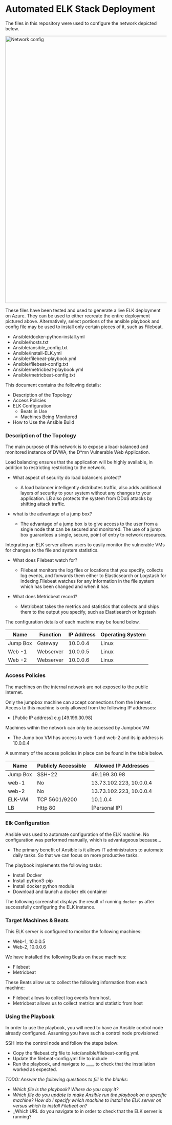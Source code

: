 # Automated ELK Stack Deployment

The files in this repository were used to configure the network depicted below.

<img width="831" alt="Network config" src="https://user-images.githubusercontent.com/84818429/120159617-c096d680-c238-11eb-8557-65152450b095.PNG">


These files have been tested and used to generate a live ELK deployment on Azure. They can be used to either recreate the entire deployment pictured above. Alternatively, select portions of the ansible playbook and config file may be used to install only certain pieces of it, such as Filebeat.

- Ansible/docker-python-install.yml
- Ansible/hosts.txt
- Ansible/ansible_config.txt
- Ansible/install-ELK.yml
- Ansible/filebeat-playbook.yml
- Ansible/filebeat-config.txt
- Ansible/metricbeat-playbook.yml
- Ansible/metricbeat-config.txt

  

This document contains the following details:
- Description of the Topology
- Access Policies
- ELK Configuration
  - Beats in Use
  - Machines Being Monitored
- How to Use the Ansible Build


### Description of the Topology

The main purpose of this network is to expose a load-balanced and monitored instance of DVWA, the D*mn Vulnerable Web Application.

Load balancing ensures that the application will be highly available, in addition to restricting restricting to the network.
- What aspect of security do load balancers protect?
  * A load balancer intelligently distributes traffic, also adds additional layers of security to your system without any changes to your application. LB also protects the system from DDoS attacks by shifting attack traffic.
  
- what is the advantage of a jump box?
  * The advantage of a jump box is to give access to the user from a single node that can be secured and monitored. The use of a jump box guarantees a single, secure, point of entry to network resources.

Integrating an ELK server allows users to easily monitor the vulnerable VMs for changes to the file and system statistics.
- What does Filebeat watch for?
  * Filebeat monitors the log files or locations that you specify, collects log events, and forwards them either to Elasticsearch or Logstash for indexing.Filebeat watches for any information in the file system which has been changed and when it has.
  
- What does Metricbeat record?
  * Metricbeat takes the metrics and statistics that collects and ships them to the output you specify, such as Elastisearch or logstash
 
The configuration details of each machine may be found below.


| Name     | Function | IP Address | Operating System |
|----------|----------|------------|------------------|
| Jump Box | Gateway  | 10.0.0.4   | Linux            |
| Web -1   | Webserver| 10.0.0.5   | Linux            |
| Web -2   | Webserver| 10.0.0.6   | Linux            |


### Access Policies

The machines on the internal network are not exposed to the public Internet. 

Only the jumpbox machine can accept connections from the Internet. Access to this machine is only allowed from the following IP addresses:
- [Public IP address] e.g [49.199.30.98]

Machines within the network can only be accessed by Jumpbox VM
- The Jump box VM has access to web-1 and web-2 and its ip address is 10.0.0.4

A summary of the access policies in place can be found in the table below.

| Name     | Publicly Accessible | Allowed IP Addresses     |
|----------|---------------------|--------------------------|
| Jump Box | SSH-22              | 49.199.30.98             |
| web-1    | No                  | 13.73.102.223, 10.0.0.4  |
| web-2    | No                  | 13.73.102.223, 10.0.0.4  |
| ELK-VM   | TCP 5601/9200       | 10.1.0.4                 |
|LB        | Http 80             |[Personal IP]             |

### Elk Configuration

Ansible was used to automate configuration of the ELK machine. No configuration was performed manually, which is advantageous because...
- The primary benefit of Ansible is it allows IT administrators to automate daily tasks. So that we can focus on more productive tasks.

The playbook implements the following tasks:
- Install Docker
- Install python3-pip
- Install docker python module
- Download and launch a docker elk container


The following screenshot displays the result of running `docker ps` after successfully configuring the ELK instance.


### Target Machines & Beats
This ELK server is configured to monitor the following machines:
- Web-1, 10.0.0.5
- Web-2, 10.0.0.6

We have installed the following Beats on these machines:
- Filebeat
- Metricbeat

These Beats allow us to collect the following information from each machine:
- Filebeat allows to collect log events from host.
- Metricbeat allows us to collect metrics and statistic from host

### Using the Playbook
In order to use the playbook, you will need to have an Ansible control node already configured. Assuming you have such a control node provisioned: 

SSH into the control node and follow the steps below:
- Copy the filebeat.cfg file to /etc/ansible/filebeat-config.yml.
- Update the filebeat-config.yml file to include
- Run the playbook, and navigate to ____ to check that the installation worked as expected.

_TODO: Answer the following questions to fill in the blanks:_
- _Which file is the playbook? Where do you copy it?_
- _Which file do you update to make Ansible run the playbook on a specific machine? How do I specify which machine to install the ELK server on versus which to install Filebeat on?_
- _Which URL do you navigate to in order to check that the ELK server is running?
